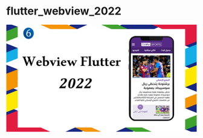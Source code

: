 # flutter_webview_2022

<div>
 <img src="https://github.com/Eng-Mohamed-Elsayed/Flutter-WebView-2022/blob/master/assets/cover/1.jpg" >
   
  </div>
